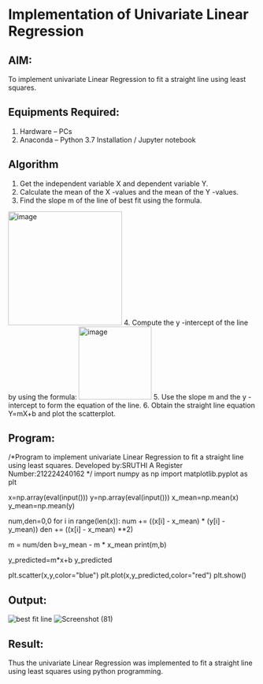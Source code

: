 # Implementation of Univariate Linear Regression
## AIM:
To implement univariate Linear Regression to fit a straight line using least squares.

## Equipments Required:
1. Hardware – PCs
2. Anaconda – Python 3.7 Installation / Jupyter notebook

## Algorithm
1. Get the independent variable X and dependent variable Y.
2. Calculate the mean of the X -values and the mean of the Y -values.
3. Find the slope m of the line of best fit using the formula. 
<img width="231" alt="image" src="https://user-images.githubusercontent.com/93026020/192078527-b3b5ee3e-992f-46c4-865b-3b7ce4ac54ad.png">
4. Compute the y -intercept of the line by using the formula:
<img width="148" alt="image" src="https://user-images.githubusercontent.com/93026020/192078545-79d70b90-7e9d-4b85-9f8b-9d7548a4c5a4.png">
5. Use the slope m and the y -intercept to form the equation of the line.
6. Obtain the straight line equation Y=mX+b and plot the scatterplot.

## Program:

/*Program to implement univariate Linear Regression to fit a straight line using least squares.
Developed by:SRUTHI A Register Number:212224240162  */
import numpy as np
import matplotlib.pyplot as plt

x=np.array(eval(input()))
y=np.array(eval(input()))
x_mean=np.mean(x)
y_mean=np.mean(y)

num,den=0,0
for i in range(len(x)):
  num += ((x[i] - x_mean) * (y[i] - y_mean))
  den += ((x[i] - x_mean) **2)

m = num/den
b=y_mean - m * x_mean
print(m,b)

y_predicted=m*x+b
y_predicted

plt.scatter(x,y,color="blue")
plt.plot(x,y_predicted,color="red")
plt.show()

## Output:
![best fit line](sam.png)
![Screenshot (81)](https://github.com/user-attachments/assets/70985d72-0b56-46c0-9085-1418b1f8df55)



## Result:
Thus the univariate Linear Regression was implemented to fit a straight line using least squares using python programming.
